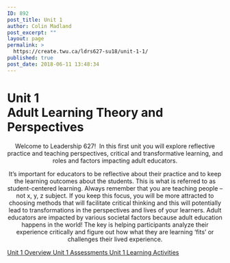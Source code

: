 ```yaml
---
ID: 892
post_title: Unit 1
author: Colin Madland
post_excerpt: ""
layout: page
permalink: >
  https://create.twu.ca/ldrs627-su18/unit-1-1/
published: true
post_date: 2018-06-11 13:48:34
---
```

<!--themify_builder_static--><h1>Unit 1<br />Adult Learning Theory and Perspectives</h1>
 <p style="text-align: center">Welcome to Leadership 627!  In this first unit you will explore reflective practice and teaching perspectives, critical and transformative learning, and roles and factors impacting adult educators.</p> <p style="text-align: center">It&#8217;s important for educators to be reflective about their practice and to keep the learning outcomes about the students. This is what is referred to as student-centered learning. Always remember that you are teaching people &#8211; not x, y, z subject. If you keep this focus, you will be more attracted to choosing methods that will facilitate critical thinking and this will potentially lead to transformations in the perspectives and lives of your learners. Adult educators are impacted by various societal factors because adult education happens in the world! The key is helping participants analyze their experience critically and figure out how what they are learning &#8216;fits&#8217; or challenges their lived experience.</p>
 
 <a href="https://create.twu.ca/ldrs627-su18/unit-1-overview/"> Unit 1 Overview </a> <a href="https://create.twu.ca/ldrs627-su18/unit-1-topic-2/"> Unit 1 Assessments </a> <a href="https://create.twu.ca/ldrs627-su18/unit-1-topic-1/"> Unit 1 Learning Activities </a><!--/themify_builder_static-->